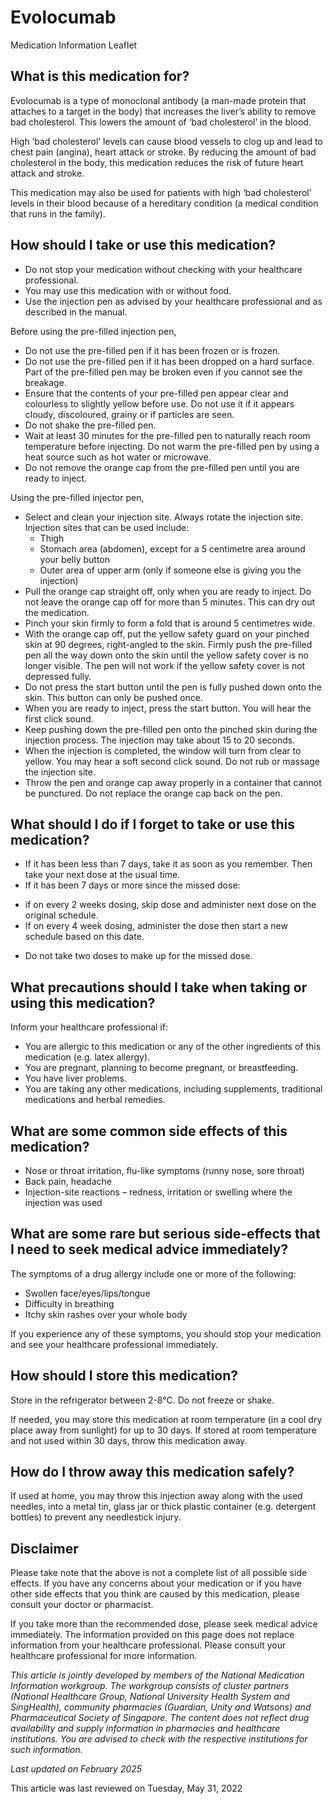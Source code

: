 # Evolocumab

Medication Information Leaflet

What is this medication for?
----------------------------

Evolocumab is a type of monoclonal antibody (a man-made protein that attaches to a target in the body) that increases the liver’s ability to remove bad cholesterol. This lowers the amount of ‘bad cholesterol’ in the blood.

High ‘bad cholesterol’ levels can cause blood vessels to clog up and lead to chest pain (angina), heart attack or stroke. By reducing the amount of bad cholesterol in the body, this medication reduces the risk of future heart attack and stroke.

This medication may also be used for patients with high ‘bad cholesterol’ levels in their blood because of a hereditary condition (a medical condition that runs in the family).

How should I take or use this medication?
-----------------------------------------

* Do not stop your medication without checking with your healthcare professional.
* You may use this medication with or without food.
* Use the injection pen as advised by your healthcare professional and as described in the manual.

Before using the pre-filled injection pen,

* Do not use the pre-filled pen if it has been frozen or is frozen.
* Do not use the pre-filled pen if it has been dropped on a hard surface. Part of the pre-filled pen may be broken even if you cannot see the breakage.
* Ensure that the contents of your pre-filled pen appear clear and colourless to slightly yellow before use. Do not use it if it appears cloudy, discoloured, grainy or if particles are seen.
* Do not shake the pre-filled pen.
* Wait at least 30 minutes for the pre-filled pen to naturally reach room temperature before injecting. Do not warm the pre-filled pen by using a heat source such as hot water or microwave.
* Do not remove the orange cap from the pre-filled pen until you are ready to inject.

Using the pre-filled injector pen,

* Select and clean your injection site. Always rotate the injection site. Injection sites that can be used include:
  + Thigh
  + Stomach area (abdomen), except for a 5 centimetre area around your belly button
  + Outer area of upper arm (only if someone else is giving you the injection)
* Pull the orange cap straight off, only when you are ready to inject. Do not leave the orange cap off for more than 5 minutes. This can dry out the medication.
* Pinch your skin firmly to form a fold that is around 5 centimetres wide.
* With the orange cap off, put the yellow safety guard on your pinched skin at 90 degrees, right-angled to the skin. Firmly push the pre-filled pen all the way down onto the skin until the yellow safety cover is no longer visible. The pen will not work if the yellow safety cover is not depressed fully.
* Do not press the start button until the pen is fully pushed down onto the skin. This button can only be pushed once.
* When you are ready to inject, press the start button. You will hear the first click sound.
* Keep pushing down the pre-filled pen onto the pinched skin during the injection process. The injection may take about 15 to 20 seconds.
* When the injection is completed, the window will turn from clear to yellow. You may hear a soft second click sound. Do not rub or massage the injection site.
* Throw the pen and orange cap away properly in a container that cannot be punctured. Do not replace the orange cap back on the pen.

What should I do if I forget to take or use this medication?
------------------------------------------------------------

* If it has been less than 7 days, take it as soon as you remember. Then take your next dose at the usual time.
* If it has been 7 days or more since the missed dose:

+ if on every 2 weeks dosing, skip dose and administer next dose on the original schedule.
+ If on every 4 week dosing, administer the dose then start a new schedule based on this date.

* Do not take two doses to make up for the missed dose.

What precautions should I take when taking or using this medication?
--------------------------------------------------------------------

Inform your healthcare professional if:

* You are allergic to this medication or any of the other ingredients of this medication (e.g. latex allergy).
* You are pregnant, planning to become pregnant, or breastfeeding.
* You have liver problems.
* You are taking any other medications, including supplements, traditional medications and herbal remedies.

What are some common side effects of this medication?
-----------------------------------------------------

* Nose or throat irritation, flu-like symptoms (runny nose, sore throat)
* Back pain, headache
* Injection-site reactions – redness, irritation or swelling where the injection was used

What are some rare but serious side-effects that I need to seek medical advice immediately?
-------------------------------------------------------------------------------------------

The symptoms of a drug allergy include one or more of the following:

* Swollen face/eyes/lips/tongue
* Difficulty in breathing
* Itchy skin rashes over your whole body

If you experience any of these symptoms, you should stop your medication and see your healthcare professional immediately.

How should I store this medication?
-----------------------------------

Store in the refrigerator between 2-8°C. Do not freeze or shake.

If needed, you may store this medication at room temperature (in a cool dry place away from sunlight) for up to 30 days. If stored at room temperature and not used within 30 days, throw this medication away.

How do I throw away this medication safely?
-------------------------------------------

If used at home, you may throw this injection away along with the used needles, into a metal tin, glass jar or thick plastic container (e.g. detergent bottles) to prevent any needlestick injury.

Disclaimer
----------

Please take note that the above is not a complete list of all possible side effects. If you have any concerns about your medication or if you have other side effects that you think are caused by this medication, please consult your doctor or pharmacist. 

If you take more than the recommended dose, please seek medical advice immediately. The information provided on this page does not replace information from your healthcare professional. Please consult your healthcare professional for more information. 

*This article is jointly developed by members of the National Medication Information workgroup. The workgroup consists of cluster partners (National Healthcare Group, National University Health System and SingHealth), community pharmacies (Guardian, Unity and Watsons) and Pharmaceutical Society of Singapore. The content does not reflect drug availability and supply information in pharmacies and healthcare institutions. You are advised to check with the respective institutions for such information.* 

*Last updated on February 2025*

This article was last reviewed on
Tuesday, May 31, 2022